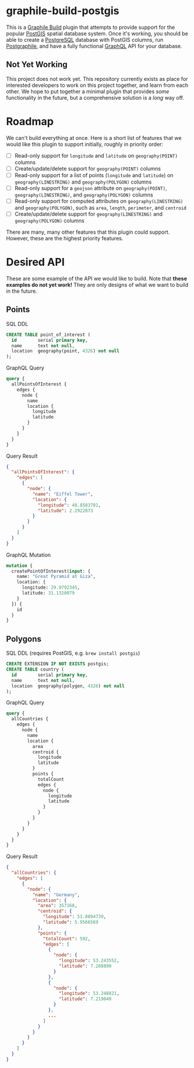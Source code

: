 # graphile-build-postgis

This is a [Graphile Build](https://www.graphile.org/graphile-build/) plugin
that attempts to provide support for the popular [PostGIS](http://postgis.net/)
spatial database system. Once it's working, you should be able to create
a [PostgreSQL](https://www.postgresql.org/) database with PostGIS columns,
run [Postgraphile](https://www.graphile.org/postgraphile/), and have a fully
functional [GraphQL](http://graphql.org/) API for your database.

## Not Yet Working

This project does not work yet. This repository currently exists as place for
interested developers to work on this project together, and learn from each
other. We hope to put together a minimal plugin that provides _some_
functionality in the future, but a comprehensive solution is a _long_ way off.

# Roadmap

We can't build everything at once. Here is a short list of features that
we would like this plugin to support initially, roughly in priority order:

- [ ] Read-only support for `longitude` and `latitude` on `geography(POINT)`
      columns
- [ ] Create/update/delete support for `geography(POINT)` columns
- [ ] Read-only support for a list of points (`longitude` and `latitude`) on
      `geography(LINESTRING)` and `geography(POLYGON)` columns
- [ ] Read-only support for a `geojson` attribute on `geography(POINT)`,
      `geography(LINESTRING)`, and `geography(POLYGON)` columns
- [ ] Read-only support for computed attributes on
      `geography(LINESTRING)` and `geography(POLYGON)`, such as `area`,
      `length`, `perimeter`, and `centroid`
- [ ] Create/update/delete support for `geography(LINESTRING)` and
      `geography(POLYGON)` columns

There are many, many other features that this plugin could support. However,
these are the highest priority features.

# Desired API

These are some example of the API we would like to build.
Note that **these examples do not yet work!** They are only designs of what
we want to build in the future.

## Points

SQL DDL
```sql
CREATE TABLE point_of_interest (
  id        serial primary key,
  name      text not null,
  location  geography(point, 4326) not null
);
```

GraphQL Query
```graphql
query {
  allPointsOfInterest {
    edges {
      node {
        name
        location {
          longitude
          latitude
        }
      }
    }
  }
}
```

Query Result
```json
{
  "allPointsOfInterest": {
    "edges": [
      {
        "node": {
          "name": "Eiffel Tower",
          "location": {
            "longitude": 48.8583701,
            "latitude": 2.2922873
          }
        }
      }
    ]
  }
}
```

GraphQL Mutation
```graphql
mutation {
  createPointOfInterest(input: {
    name: "Great Pyramid at Giza",
    location: {
      longitude: 29.9792345,
      latitude: 31.1320079
    }
  }) {
    id
  }
}
```

## Polygons

SQL DDL (requires PostGIS, e.g. `brew install postgis`)

```sql
CREATE EXTENSION IF NOT EXISTS postgis;
CREATE TABLE country (
  id        serial primary key,
  name      text not null,
  location  geography(polygon, 4326) not null
);
```


GraphQL Query
```graphql
query {
  allCountries {
    edges {
      node {
        name
        location {
          area
          centroid {
            longitude
            latitude
          }
          points {
            totalCount
            edges {
              node {
                longitude
                latitude
              }
            }
          }
        }
      }
    }
  }
}
```

Query Result
```json
{
  "allCountries": {
    "edges": [
      {
        "node": {
          "name": "Germany",
          "location": {
            "area": 357168,
            "centroid": {
              "longitude": 51.0894739,
              "latitude": 5.9566569
            },
            "points": {
              "totalCount": 592,
              "edges": [
                {
                  "node": {
                    "longitude": 53.243552,
                    "latitude": 7.208890
                  }
                },
                {
                  "node": {
                    "longitude": 53.248821,
                    "latitude": 7.219040
                  }
                },
                ...
              ]
            }
          }
        }
      }
    ]
  }
}
```
